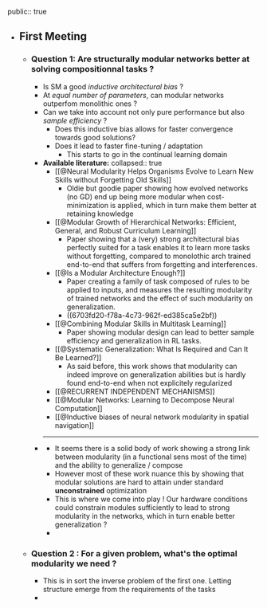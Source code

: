 public:: true

- ## First Meeting
	- ### Question 1: Are structurally modular networks better at solving compositionnal tasks ?
		- Is SM a good *inductive architectural bias* ?
		- At *equal number of parameters*, can modular networks outperfom monolithic ones ?
		- Can we take into account not only pure performance but also *sample efficiency* ?
			- Does this inductive bias allows for faster convergence towards good solutions?
			- Does it lead to faster fine-tuning / adaptation
				- This starts to go in the continual learning domain
		- **Available literature:**
		  collapsed:: true
			- [[@Neural Modularity Helps Organisms Evolve to Learn New Skills without Forgetting Old Skills]]
				- Oldie but goodie paper showing how evolved networks (no GD) end up being more modular when cost-minimization is applied, which in turn make them better at retaining knowledge
			- [[@Modular Growth of Hierarchical Networks: Efficient, General, and Robust Curriculum Learning]]
				- Paper showing that a (very) strong architectural bias perfectly suited for a task enables it to learn more tasks without forgetting, compared to monolothic arch trained end-to-end that suffers from forgetting and interferences.
			- [[@Is a Modular Architecture Enough?]]
				- Paper creating a family of task composed of rules to be applied to inputs, and measures the resulting modularity of trained networks and the effect of such modularity on generalization.
				- ((6703fd20-f78a-4c73-962f-ed385ca5e2bf))
			- [[@Combining Modular Skills in Multitask Learning]]
				- Paper showing modular design can lead to better sample efficiency and generalization in RL tasks.
			- [[@Systematic Generalization: What Is Required and Can It Be Learned?]]
				- As said before, this work shows that modularity can indeed improve on generalization abilities but is hardly found end-to-end when not explicitely regularized
			- [[@RECURRENT INDEPENDENT MECHANISMS]]
			- [[@Modular Networks: Learning to Decompose Neural Computation]]
			- [[@Inductive biases of neural network modularity in spatial navigation]]
		- ****
			- It seems there is a solid body of work showing a strong link between modularity (in a functional sens most of the time) and the ability to generalize / compose
			- However most of these work nuance this by showing that modular solutions are hard to attain under standard **unconstrained** optimization
			- This is where we come into play ! Our hardware conditions could constrain modules sufficiently to lead to strong modularity in the networks, which in turn enable better generalization ?
			-
	- ### Question 2 : For a given problem, what's the optimal modularity we need ?
		- This is in sort the inverse problem of the first one. Letting structure emerge from the requirements of the tasks
		-